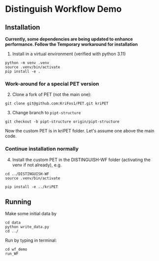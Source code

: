 # Distinguish Workflow Demo

## Installation

**Currently, some dependencies are being updated to enhance performance. Follow the Temporary workaround for installation**
1. Install in a virtual environment (verified with python 3.11)
```
python -m venv .venv
source .venv/bin/activate
pip install -e .
```
### Work-around for a special PET version
2. Clone a fork of PET (not the main one): 
```
git clone git@github.com:KriFos1/PET.git kriPET
```
3. Change branch to `pipt-structure`
```
git checkout -b pipt-structure origin/pipt-structure
```

Now the custom PET is in kriPET folder. Let's assume one above the main code.
### Continue installation normally

4. Install the custom PET in the DISTINGUISH-WF folder (activating the venv if not already), e.g.
```
cd ../DISTINGUISH-WF
source .venv/bin/activate
```
```
pip install -e ../kriPET
```

## Running
Make some initial data by

```
cd data
python write_data.py
cd ../
```

Run by typing in terminal:

```
cd wf_demo
run_WF
```
